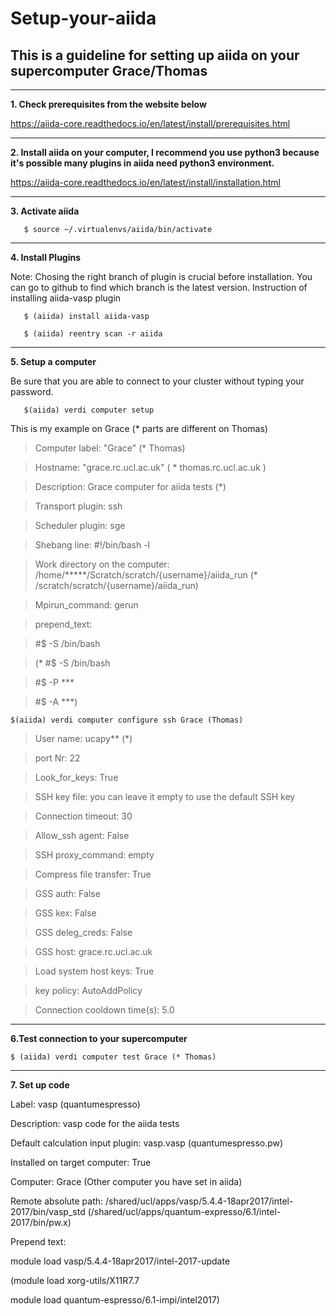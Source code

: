 # Setup-your-aiida

This is a guideline for setting up aiida on your supercomputer Grace/Thomas
-----------

----
**1. Check prerequisites from the website below**

   https://aiida-core.readthedocs.io/en/latest/install/prerequisites.html


----
**2. Install aiida on your computer, I recommend you use python3 because it's possible many plugins in aiida need python3 environment.**
 
   https://aiida-core.readthedocs.io/en/latest/install/installation.html


----
**3. Activate aiida** 
        
       $ source ~/.virtualenvs/aiida/bin/activate


----
**4. Install Plugins**

   Note: Chosing the right branch of plugin is crucial before installation. You can go to github to find which branch is the latest version.
   Instruction of installing aiida-vasp plugin
   
       $ (aiida) install aiida-vasp
   
       $ (aiida) reentry scan -r aiida
   

----
**5. Setup a computer**
   
   Be sure that you are able to connect to your cluster without typing your password.
   
   
       $(aiida) verdi computer setup
   
   
   This is my example on Grace (* parts are different on Thomas)
   
   > Computer label: "Grace" (* Thomas)
   
   > Hostname: "grace.rc.ucl.ac.uk"  ( * thomas.rc.ucl.ac.uk )
   
   > Description: Grace computer for aiida tests (*)
   
   > Transport plugin: ssh
   
   > Scheduler plugin: sge   
   
   >Shebang line: #!/bin/bash -l
   
   > Work directory on the computer: /home/*****/Scratch/scratch/{username}/aiida_run (* /scratch/scratch/{username}/aiida_run)
   
   > Mpirun_command: gerun
   
   > prepend_text: 
   
   > #$ -S /bin/bash 
   
   > (* #$ -S /bin/bash
   
   >  #$ -P ***
   
   >  #$ -A ***)
   
    $(aiida) verdi computer configure ssh Grace (Thomas)
   
   > User name: ucapy** (*)
   
   > port Nr: 22
   
   > Look_for_keys: True
   
   > SSH key file: you can leave it empty to use the default SSH key
   
   > Connection timeout: 30
   
   > Allow_ssh agent: False
   
   > SSH proxy_command: empty
   
   > Compress file transfer: True
   
   > GSS auth: False
    
   > GSS kex: False
   
   > GSS deleg_creds: False
   
   > GSS host: grace.rc.ucl.ac.uk
   
   > Load system host keys: True
   
   > key policy: AutoAddPolicy
   
   > Connection cooldown time(s): 5.0
 

----
**6.Test connection to your supercomputer**
    
    $ (aiida) verdi computer test Grace (* Thomas) 
 

----
**7. Set up code**
     
   Label: vasp  (quantumespresso)
    
   Description: vasp code for the aiida tests
    
   Default calculation input plugin: vasp.vasp (quantumespresso.pw)
    
   Installed on target computer: True
    
   Computer: Grace (Other computer you have set in aiida)
    
   Remote absolute path: /shared/ucl/apps/vasp/5.4.4-18apr2017/intel-2017/bin/vasp_std 
    (/shared/ucl/apps/quantum-expresso/6.1/intel-2017/bin/pw.x)
    
   Prepend text:
    
   module load vasp/5.4.4-18apr2017/intel-2017-update
   
   (module load xorg-utils/X11R7.7
     
   module load quantum-espresso/6.1-impi/intel2017)
   
    
    
    
    
   
   
 
